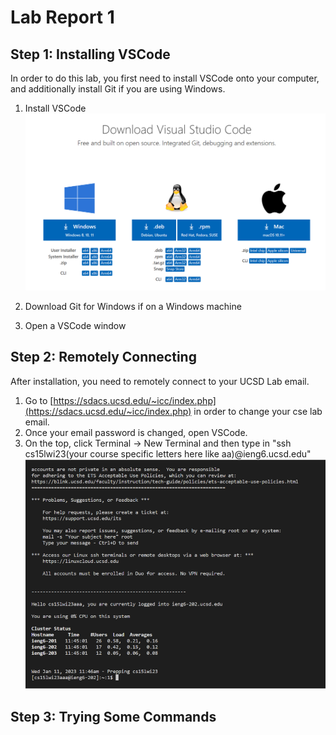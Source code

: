 # Lab Report 1

## Step 1: Installing VSCode

In order to do this lab, you first need to install VSCode onto your computer, and additionally install Git if you are using Windows.

1. Install VSCode
![Image](images/LR1Image1.PNG)

2. Download Git for Windows if on a Windows machine
3. Open a VSCode window

## Step 2: Remotely Connecting

After installation, you need to remotely connect to your UCSD Lab email.

1. Go to [https://sdacs.ucsd.edu/~icc/index.php](https://sdacs.ucsd.edu/~icc/index.php) in order to change your cse lab email.
2. Once your email password is changed, open VSCode.
3. On the top, click Terminal -> New Terminal and then type in "ssh cs15lwi23(your course specific letters here like aa)@ieng6.ucsd.edu"
![Image](images/LR1Image2.png)

## Step 3: Trying Some Commands
